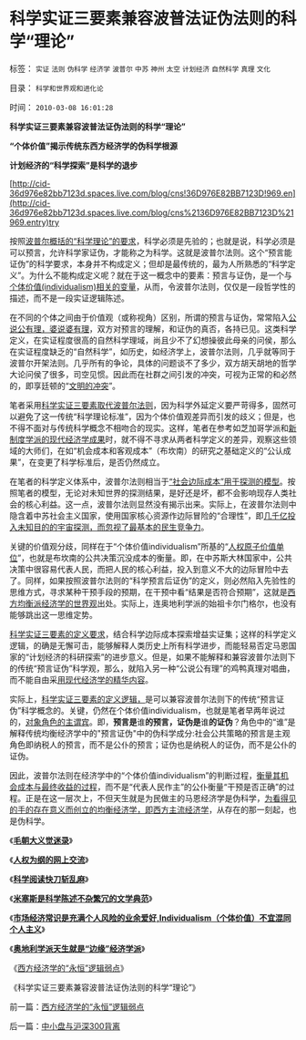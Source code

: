 # 科学实证三要素兼容波普法证伪法则的科学“理论”

标签： `实证` `法则` `伪科学` `经济学` `波普尔` `中苏` `神州` `太空` `计划经济` `自然科学` `真理` `文化` 

目录： `科学和世界观和进化论`

时间： `2010-03-08 16:01:28`

**科学实证三要素兼容波普法证伪法则的科学“理论”**

**“个体价值”揭示传统东西方经济学的伪科学根源**

**计划经济的“科学探索”是科学的退步**

[http://cid-36d976e82bb7123d.spaces.live.com/blog/cns!36D976E82BB7123D!969.en](http://cid-36d976e82bb7123d.spaces.live.com/blog/cns%2136D976E82BB7123D%21969.entry)try

按照[波普尔概括的“科学理论”的要求](../../../2010/2/11/哲学是科学的负担；方法论不是理论，也不是哲学.md)，科学必须是先验的；也就是说，科学必须是可以预言，允许科学家证伪，才能称之为科学。这就是波普尔法则。这个“预言能证伪”的科学要求，本身并不构成定义；但却是最传统的，最为人所熟悉的“科学定义”。为什么不能构成定义呢？就在于这一概念中的要素：预言与证伪，是一个与[个体价值(individualism)相关的变量](../../../2010/3/7/Individualism（个体价值）不宜混同个人主义.md)，从而，令波普尔法则，仅仅是一段哲学性的描述，而不是一段实证逻辑陈述。

在不同的个体之间由于价值观（或称视角）区别，所谓的预言与证伪，常常陷入[公说公有理，婆说婆有理](../../../2009/5/25/走出汉文化“公说公有理”的语言泥潭.md)，双方对预言的理解，和证伪的真否，各持已见。这类科学定义，在实证程度很高的自然科学理域，尚且少不了幻想操彼此母亲的问侯，那么在实证程度缺乏的“自然科学”，如历史，如经济学上，波普尔法则，几乎就等同于波普尔开架法则。几乎所有的争论，具体的问题谈不了多少，双方胡天胡地的哲学大论问侯了很多，司空见惯。因此而在社群之间引发的冲突，可视为正常的和必然的，即享廷顿的“[文明的冲突](../../../2010/1/31/沟通和合作，“文明冲突”进化到“和谐社会”.md)”。

笔者采用[科学实证三要素取代波普尔法则](../../../2009/6/18/科学不是理论！科学三要素包含波普尔证伪原则.md)，因为科学外延定义要严苛得多，固然可以避免了这一传统“科学理论标准”，因为个体价值观差异而引发的歧义；但是，也不得不面对与传统科学概念不相吻合的现实。这样，笔者在参考如芝加哥学派和[新制度学派的现代经济学成果](../../../2009/7/22/科斯定理的缺陷和交易成本概念的滥用.md)时，就不得不寻求从两者科学定义的差异，观察这些领域的大师们，在如“机会成本和客观成本”（布坎南）的研究之基础定义的“公认成果”，在变更了科学标准后，是否仍然成立。

在笔者的科学定义体系中，波普尔法则相当于[“社会边际成本”用于探测的模型](../../../2009/11/28/人类科学探索历程的经济学视角.md)。按照笔者的模型，无论对未知世界的探测结果，是好还是坏，都不会影响现存人类社会的核心利益。这一点，波普尔法则显然没有揭示出来。实际上，在波普尔法则中隐含着中苏社会主义国家，使用国家核心资源作边际冒险的“合理性”，即[几千亿投入未知目的的宇宙探测，而忽视了最基本的民生竞争力](../../../2008/9/27/人类向太空移民的前提条件是市场需求.md)。

关键的价值观分歧，同样在于“个体价值individualism”所基的“[人权原子价值单位](../../../2010/1/21/人权是价值判断的原子单位.md)”，也就是布坎南的公共决策沉没成本的衡量。即，在中苏斯大林国家中，公共决策中很容易代表人民，而把人民的核心利益，投入到意义不大的边际冒险中去了。同样，如果按照波普尔法则的“科学预言后证伪”的定义，则必然陷入先验性的思维方式，寻求某种干预手段的预期，在干预中看“结果是否符合预期”，这就是[西方均衡派经济学的世界观](../../../2010/1/21/三种现代经济学体系和经济学的科学实证源.md)出处。实际上，连奥地利学派的始祖卡尔门格尔，也没有能够跳出这一思维定势。

[科学实证三要素的定义要求](../../../2009/6/5/构成科学完备性的基础断言就是三要素.md)，结合科学边际成本探索增益实证集；这样的科学定义逻辑，的确是无懈可击，能够解释人类历史上所有科学进步，而能轻易否定马恩国家的“计划经济的科研探索”的进步意义。但是，如果不能解释和兼容波普尔法则下的传统“预言证伪”科学观，那么，就陷入另一种“公说公有理”的鸡鸭真理对唱曲，而不能自由采[用现代经济学的精华内容](../../../2009/2/2/炮轰芝加哥学派.md)。

实际上，[科学实证三要素的定义逻辑，](../../../2009/6/9/正确处理宗教及唯心信仰和科学实证性的关系.md)是可以兼容波普尔法则下的传统“预言证伪”科学概念的。关键，仍然在个体价值individualism，也就是笔者早两年说过的，[对象角色的主谓宾](../../../2009/5/22/“实”未必为实证，认识对象角色的主谓宾.md)。即，**预言是**谁**的预言，证伪是**谁**的证伪**？角色中的“谁”是解释传统均衡经济学中的"预言证伪"中的伪科学成分:社会公共策略的预言是主观角色即纳税人的预言，而不是公仆的预言；证伪也是纳税人的证伪，而不是公仆的证伪。

因此，波普尔法则在经济学中的“个体价值individualism”的判断过程，[衡量其机会成本与最终收益的过程](../../../2009/12/7/经济学中的科学和最朴素的成本效益定律.md)，而不是“代表人民作主”的公仆衡量“干预是否正确”的过程。正是在这一层次上，不但天生就是为民做主的马恩经济学是伪科学，[为看得见的手的存在意义而创立的均衡经济学，即西方主流经济学](../../../2009/12/24/理性人假设令“看得见的手”成为伪科学.md)，从存在的那一刻起，也是伪科学。

《[**毛朝大义觉迷录**](../../../2010/3/3/《大义觉迷录》监督舆论.md)》

《[**人权为纲的网上交流**](../../../2010/3/3/人权为纲的网上交流步骤.md)》

《[**科学阅读快刀斩乱麻**](../../../2010/3/7/科学阅读快刀斩乱麻.md)》

《[**米塞斯是科学陈述不杂繁冗的文学典范**](../../../2010/3/7/米塞斯是科学陈述不杂繁冗的文学典范.md)》

《[**市场经济常识是充满个人风险的业余爱好,Individualism（个体价值）不宜混同个人主义**](../../../2010/3/7/Individualism（个体价值）不宜混同个人主义.md)》

《[**奥地利学派天生就是“边缘”经济学派**](../../../2010/3/8/奥地利学派天生就是“边缘”经济学派.md)》

《[西方经济学的“永恒”逻辑弱点](../../../2010/3/8/西方经济学的“永恒”逻辑弱点.md)》

《科学实证三要素兼容波普法证伪法则的科学“理论”》



前一篇：[西方经济学的“永恒”逻辑弱点](../../../2010/3/8/西方经济学的“永恒”逻辑弱点.md)

后一篇：[中小盘与沪深300背离](../../../2010/3/9/中小盘与沪深300背离.md)